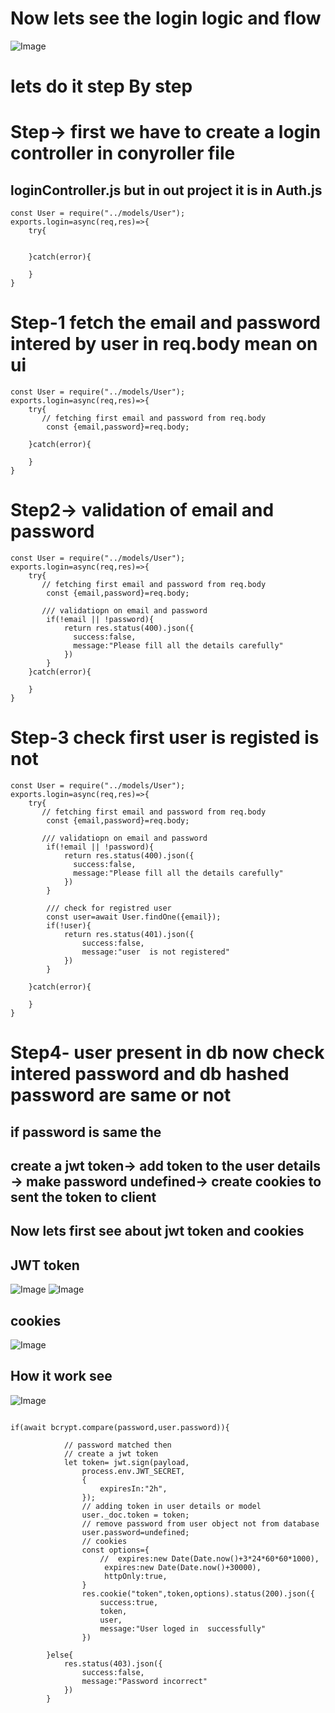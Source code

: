 # Now lets see the login logic and flow 

![Image](https://github.com/user-attachments/assets/13ad6225-faa9-40d9-b950-6ad22e20e1cc)
# lets do it step By step 
# Step-> first we have to create a login controller in conyroller file
## loginController.js but in out project it is in Auth.js
```
const User = require("../models/User");
exports.login=async(req,res)=>{
    try{
      

    }catch(error){
       
    }
}
```
# Step-1 fetch the email and password intered by user in req.body mean on ui 
```
const User = require("../models/User");
exports.login=async(req,res)=>{
    try{
       // fetching first email and password from req.body
        const {email,password}=req.body;

    }catch(error){
       
    }
}
```
# Step2-> validation of email and password
```
const User = require("../models/User");
exports.login=async(req,res)=>{
    try{
       // fetching first email and password from req.body
        const {email,password}=req.body;

       /// validatiopn on email and password 
        if(!email || !password){
            return res.status(400).json({
              success:false,
              message:"Please fill all the details carefully"
            })
        }
    }catch(error){
       
    }
}
```
# Step-3 check first user is registed is not 
```
const User = require("../models/User");
exports.login=async(req,res)=>{
    try{
       // fetching first email and password from req.body
        const {email,password}=req.body;

       /// validatiopn on email and password 
        if(!email || !password){
            return res.status(400).json({
              success:false,
              message:"Please fill all the details carefully"
            })
        }

        /// check for registred user 
        const user=await User.findOne({email});
        if(!user){
            return res.status(401).json({
                success:false,
                message:"user  is not registered"
            })
        }

    }catch(error){
       
    }
}
```

# Step4- user present in db now check intered password and db hashed password are same or not 
## if password is same the 
## create a jwt token-> add token to the user details -> make password undefined-> create cookies to sent the token to client 
## Now lets first see about jwt token and cookies 
## JWT token

![Image](https://github.com/user-attachments/assets/572163c6-0c04-4ff6-894a-9fa3131d4497)
![Image](https://github.com/user-attachments/assets/be26133b-4891-4a82-b06a-fe505d93df76)

## cookies
![Image](https://github.com/user-attachments/assets/fb86485f-3fae-49cb-a56f-123a54719412)

## How it work see

![Image](https://github.com/user-attachments/assets/2e46a393-e900-4868-8ff5-7ef7de6358bb)

```

if(await bcrypt.compare(password,user.password)){

            // password matched then
            // create a jwt token
            let token= jwt.sign(payload,
                process.env.JWT_SECRET,
                {
                    expiresIn:"2h",
                });
                // adding token in user details or model 
                user._doc.token = token;
                // remove password from user object not from database 
                user.password=undefined;
                // cookies
                const options={
                    //  expires:new Date(Date.now()+3*24*60*60*1000),
                     expires:new Date(Date.now()+30000),
                     httpOnly:true,
                }
                res.cookie("token",token,options).status(200).json({
                    success:true,
                    token,
                    user,
                    message:"User loged in  successfully"
                })

        }else{
            res.status(403).json({
                success:false,
                message:"Password incorrect"
            })
        }
```




























































